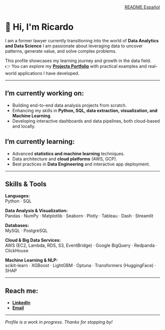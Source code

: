 <p align="right">
  <a href="https://github.com/Ricardouchub">
    README Español
  </a>
</p>

# 👋 Hi, I'm Ricardo

I am a former lawyer currently transitioning into the world of **Data Analytics and Data Science**
I am passionate about leveraging data to uncover patterns, generate value, and solve complex problems.

This profile showcases my learning journey and growth in the data field.  
👉 You can explore my **[Projects Portfolio](https://github.com/Ricardouchub/Portafolio/blob/main/README-portfolio-english.md)** with practical examples and real-world applications I have developed.

---

## I’m currently working on:
- Building end-to-end data analysis projects from scratch.
- Enhancing my skills in **Python, SQL, data extraction, visualization, and Machine Learning**.
- Developing interactive dashboards and data pipelines, both cloud-based and locally.

## I’m currently learning:
- Advanced **statistics and machine learning** techniques.
- Data architecture and **cloud platforms** (AWS, GCP).
- Best practices in **Data Engineering** and interactive app deployment.

---

##  Skills & Tools

**Languages:**  
Python · SQL  

**Data Analysis & Visualization:**  
Pandas · NumPy · Matplotlib · Seaborn · Plotly · Tableau · Dash · Streamlit  

**Databases:**  
MySQL · PostgreSQL  

**Cloud & Big Data Services:**  
AWS (EC2, Lambda, RDS, S3, EventBridge) · Google BigQuery · Redpanda · ClickHouse  

**Machine Learning & NLP:**  
scikit-learn · XGBoost · LightGBM · Optuna · Transformers (HuggingFace) · SHAP  

---

## Reach me:
- **[LinkedIn](https://www.linkedin.com/in/ricardourdanetacastro/)**
- **[Email](mailto:ricardourdanetacastro@gmail.com)**

---

*Profile is a work in progress. Thanks for stopping by!*
